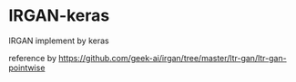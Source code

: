 # IRGAN-keras
IRGAN implement by keras

reference by https://github.com/geek-ai/irgan/tree/master/ltr-gan/ltr-gan-pointwise

